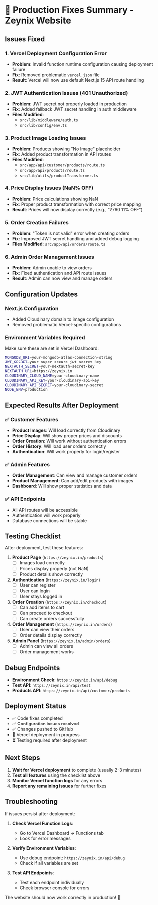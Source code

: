 # 🚀 Production Fixes Summary - Zeynix Website

## Issues Fixed

### 1. **Vercel Deployment Configuration Error**
- **Problem**: Invalid function runtime configuration causing deployment failure
- **Fix**: Removed problematic `vercel.json` file
- **Result**: Vercel will now use default Next.js 15 API route handling

### 2. **JWT Authentication Issues (401 Unauthorized)**
- **Problem**: JWT secret not properly loaded in production
- **Fix**: Added fallback JWT secret handling in auth middleware
- **Files Modified**: 
  - `src/lib/middleware/auth.ts`
  - `src/lib/config/env.ts`

### 3. **Product Image Loading Issues**
- **Problem**: Products showing "No Image" placeholder
- **Fix**: Added product transformation in API routes
- **Files Modified**: 
  - `src/app/api/customer/products/route.ts`
  - `src/app/api/products/route.ts`
  - `src/lib/utils/productTransformer.ts`

### 4. **Price Display Issues (NaN% OFF)**
- **Problem**: Price calculations showing NaN
- **Fix**: Proper product transformation with correct price mapping
- **Result**: Prices will now display correctly (e.g., "₹760 11% OFF")

### 5. **Order Creation Failures**
- **Problem**: "Token is not valid" error when creating orders
- **Fix**: Improved JWT secret handling and added debug logging
- **Files Modified**: `src/app/api/orders/route.ts`

### 6. **Admin Order Management Issues**
- **Problem**: Admin unable to view orders
- **Fix**: Fixed authentication and API route issues
- **Result**: Admin can now view and manage orders

## Configuration Updates

### Next.js Configuration
- Added Cloudinary domain to image configuration
- Removed problematic Vercel-specific configurations

### Environment Variables Required
Make sure these are set in Vercel Dashboard:
```bash
MONGODB_URI=your-mongodb-atlas-connection-string
JWT_SECRET=your-super-secure-jwt-secret-key
NEXTAUTH_SECRET=your-nextauth-secret-key
NEXTAUTH_URL=https://zeynix.in
CLOUDINARY_CLOUD_NAME=your-cloudinary-name
CLOUDINARY_API_KEY=your-cloudinary-api-key
CLOUDINARY_API_SECRET=your-cloudinary-secret
NODE_ENV=production
```

## Expected Results After Deployment

### ✅ **Customer Features**
- **Product Images**: Will load correctly from Cloudinary
- **Price Display**: Will show proper prices and discounts
- **Order Creation**: Will work without authentication errors
- **Order History**: Will load user orders correctly
- **Authentication**: Will work properly for login/register

### ✅ **Admin Features**
- **Order Management**: Can view and manage customer orders
- **Product Management**: Can add/edit products with images
- **Dashboard**: Will show proper statistics and data

### ✅ **API Endpoints**
- All API routes will be accessible
- Authentication will work properly
- Database connections will be stable

## Testing Checklist

After deployment, test these features:

1. **Product Page** (`https://zeynix.in/products`)
   - [ ] Images load correctly
   - [ ] Prices display properly (not NaN)
   - [ ] Product details show correctly

2. **Authentication** (`https://zeynix.in/login`)
   - [ ] User can register
   - [ ] User can login
   - [ ] User stays logged in

3. **Order Creation** (`https://zeynix.in/checkout`)
   - [ ] Can add items to cart
   - [ ] Can proceed to checkout
   - [ ] Can create orders successfully

4. **Order Management** (`https://zeynix.in/orders`)
   - [ ] User can view their orders
   - [ ] Order details display correctly

5. **Admin Panel** (`https://zeynix.in/admin/orders`)
   - [ ] Admin can view all orders
   - [ ] Order management works

## Debug Endpoints

- **Environment Check**: `https://zeynix.in/api/debug`
- **Test API**: `https://zeynix.in/api/test`
- **Products API**: `https://zeynix.in/api/customer/products`

## Deployment Status

- ✅ Code fixes completed
- ✅ Configuration issues resolved
- ✅ Changes pushed to GitHub
- 🔄 Vercel deployment in progress
- ⏳ Testing required after deployment

## Next Steps

1. **Wait for Vercel deployment** to complete (usually 2-3 minutes)
2. **Test all features** using the checklist above
3. **Monitor Vercel function logs** for any errors
4. **Report any remaining issues** for further fixes

## Troubleshooting

If issues persist after deployment:

1. **Check Vercel Function Logs**:
   - Go to Vercel Dashboard → Functions tab
   - Look for error messages

2. **Verify Environment Variables**:
   - Use debug endpoint: `https://zeynix.in/api/debug`
   - Check if all variables are set

3. **Test API Endpoints**:
   - Test each endpoint individually
   - Check browser console for errors

The website should now work correctly in production! 🎉
